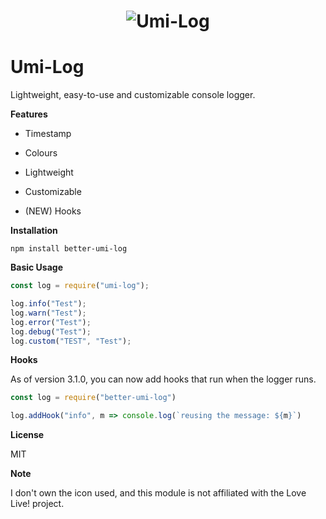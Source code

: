 <h1 align="center">
<img src="https://i.imgur.com/EGufGSa.png" alt="Umi-Log">
</h1>

# Umi-Log

Lightweight, easy-to-use and customizable console logger.

**Features**

* Timestamp 

* Colours

* Lightweight

* Customizable

* (NEW) Hooks

**Installation**

``npm install better-umi-log``

**Basic Usage**
```js
const log = require("umi-log");

log.info("Test");
log.warn("Test");
log.error("Test");
log.debug("Test");
log.custom("TEST", "Test");
```

**Hooks**

As of version 3.1.0, you can now add hooks that run when the logger runs.
```js
const log = require("better-umi-log")

log.addHook("info", m => console.log(`reusing the message: ${m}`)
```

**License**

MIT

**Note**

I don't own the icon used, and this module is not affiliated with the Love Live! project.

